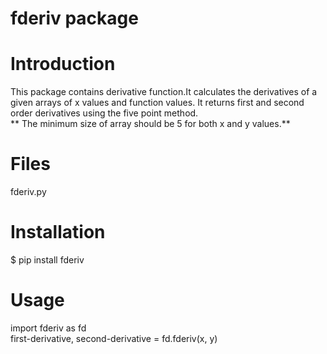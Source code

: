 # fderiv package

# Introduction
This package contains derivative function.It calculates the derivatives of a given arrays of x values and function values. It returns first and second order derivatives using the five point method.     
** The minimum size of array should be 5 for both x and y values.**

# Files
fderiv.py

# Installation
$ pip install fderiv
 
# Usage
import fderiv as fd    	
first-derivative, second-derivative = fd.fderiv(x, y)

